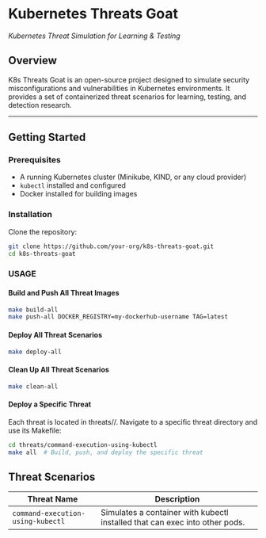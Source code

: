 # Kubernetes Threats Goat
*Kubernetes Threat Simulation for Learning & Testing*

## Overview
K8s Threats Goat is an open-source project designed to simulate security misconfigurations and vulnerabilities in Kubernetes environments. It provides a set of containerized threat scenarios for learning, testing, and detection research.

---

## Getting Started

### Prerequisites
- A running Kubernetes cluster (Minikube, KIND, or any cloud provider)
- `kubectl` installed and configured
- Docker installed for building images

### Installation

Clone the repository:
```bash
git clone https://github.com/your-org/k8s-threats-goat.git
cd k8s-threats-goat
```

### USAGE

#### Build and Push All Threat Images

```bash
make build-all
make push-all DOCKER_REGISTRY=my-dockerhub-username TAG=latest
```

####  Deploy All Threat Scenarios
```bash
make deploy-all
```

#### Clean Up All Threat Scenarios
```bash
make clean-all
```

####  Deploy a Specific Threat
Each threat is located in threats/<threat-name>/. Navigate to a specific threat directory and use its Makefile:
```bash
cd threats/command-execution-using-kubectl
make all  # Build, push, and deploy the specific threat
```

## Threat Scenarios

| Threat Name                        | Description                                                   |
|------------------------------------|---------------------------------------------------------------|
| `command-execution-using-kubectl` | Simulates a container with kubectl installed that can exec into other pods. |

